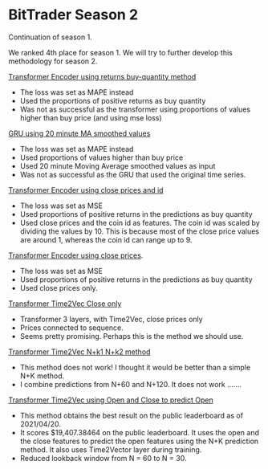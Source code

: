 # BitTrader Season 2 

Continuation of season 1. 

We ranked 4th place for season 1. We will try to further develop this methodology for season 2. 


[Transformer Encoder using returns buy-quantity method](https://github.com/puzzlecollector/bitTrader/blob/main/season2/Transformer%20close%20prices%20different%20buy%20quantity%20method.ipynb)
- The loss was set as MAPE instead 
- Used the proportions of positive returns as buy quantity 
- Was not as successful as the transformer using proportions of values higher than buy price (and using mse loss) 

[GRU using 20 minute MA smoothed values](https://github.com/puzzlecollector/bitTrader/blob/main/season2/GRU_20_mins_MA_Prediction.ipynb)
- The loss was set as MAPE instead 
- Used proportions of values higher than buy price
- Used 20 minute Moving Average smoothed values as input 
- Was not as successful as the GRU that used the original time series. 


[Transformer Encoder using close prices and id](https://github.com/puzzlecollector/bitTrader/blob/main/season2/Transformer_id_close.ipynb) 
- The loss was set as MSE 
- Used proportions of positive returns in the predictions as buy quantity 
- Used close prices and the coin id as features. The coin id was scaled by dividing the values by 10. This is because most of the close price values are around 1, whereas the coin id can range up to 9.  

[Transformer Encoder using close prices](https://github.com/puzzlecollector/bitTrader/blob/main/season2/Transformer%20Returns%20Proportions.ipynb). 
- The loss was set as MSE 
- Used proportions of positive returns in the predictions as buy quantity 
- Used close prices only. 

[Transformer Time2Vec Close only](https://github.com/puzzlecollector/bitTrader/blob/main/season2/Transformer%20Time2Vec%20Close%20Only.ipynb) 
- Transformer 3 layers, with Time2Vec, close prices only
- Prices connected to sequence. 
- Seems pretty promising. Perhaps this is the method we should use.   


[Transformer Time2Vec N+k1 N+k2 method](https://github.com/puzzlecollector/bitTrader/blob/main/season2/Transformer_Time2Vec_Close_60_and_120_point_predictions.ipynb) 
- This method does not work! I thought it would be better than a simple N+K method. 
- I combine predictions from N+60 and N+120. It does not work .......  


[Transformer Time2Vec using Open and Close to predict Open](https://github.com/puzzlecollector/bitTrader/blob/main/season2/Transformer%20Open%20Close%20predict%20Open.ipynb) 
- This method obtains the best result on the public leaderboard as of 2021/04/20.  
- It scores $19,407.38464 on the public leaderboard. It uses the open and the close features to predict the open features using the N+K prediction method. It also uses Time2Vector layer during training.  
- Reduced lookback window from N = 60 to N = 30.  
